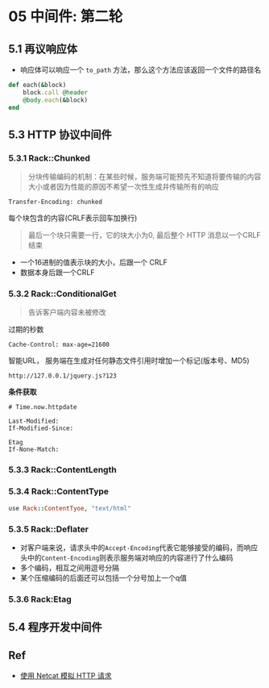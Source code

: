 # 05 中间件: 第二轮

## 5.1 再议响应体

* 响应体可以响应一个 `to_path` 方法，那么这个方法应该返回一个文件的路径名

```ruby
def each(&block)
	block.call @header
	@body.each(&block)
end
```

## 5.3 HTTP 协议中间件


### 5.3.1 Rack::Chunked

> 分块传输编码的机制：在某些时候，服务端可能预先不知道将要传输的内容大小或者因为性能的原因不希望一次性生成并传输所有的响应

```
Transfer-Encoding: chunked
```

每个块包含的内容(CRLF表示回车加换行)

> 最后一个块只需要一行，它的块大小为0, 最后整个 HTTP 消息以一个CRLF结束

* 一个16进制的值表示块的大小，后跟一个 CRLF
* 数据本身后跟一个CRLF

### 5.3.2 Rack::ConditionalGet

> 告诉客户端内容未被修改

过期的秒数

```
Cache-Control: max-age=21600
```

智能URL， 服务端在生成对任何静态文件引用时增加一个标记(版本号、MD5)

```
http://127.0.0.1/jquery.js?123
```
**条件获取**

```
# Time.now.httpdate

Last-Modified:
If-Modified-Since:
```

```
Etag
If-None-Match:
```

### 5.3.3 Rack::ContentLength

### 5.3.4 Rack::ContentType

```ruby
use Rack::ContentTyoe, "text/html"
```

### 5.3.5 Rack::Deflater

* 对客户端来说，请求头中的`Accept-Encoding`代表它能够接受的编码，而响应头中的`Content-Encoding`则表示服务端对响应的内容进行了什么编码
* 多个编码，相互之间用逗号分隔
* 某个压缩编码的后面还可以包括一个分号加上一个q值

### 5.3.6 Rack:Etag

## 5.4 程序开发中间件

## Ref

* [使用 Netcat 模拟 HTTP 请求](https://www.jianshu.com/p/dc4b966a4062)

